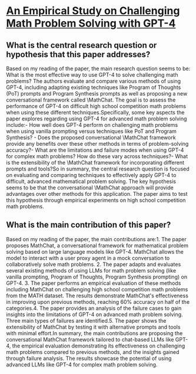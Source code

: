 # [An Empirical Study on Challenging Math Problem Solving with GPT-4](https://arxiv.org/abs/2306.01337)

## What is the central research question or hypothesis that this paper addresses?

Based on my reading of the paper, the main research question seems to be: What is the most effective way to use GPT-4 to solve challenging math problems? The authors evaluate and compare various methods of using GPT-4, including adapting existing techniques like Program of Thoughts (PoT) prompts and Program Synthesis prompts as well as proposing a new conversational framework called \MathChat. The goal is to assess the performance of GPT-4 on difficult high school competition math problems when using these different techniques.Specifically, some key aspects the paper explores regarding using GPT-4 for advanced math problem solving include:- How well does GPT-4 perform on challenging math problems when using vanilla prompting versus techniques like PoT and Program Synthesis? - Does the proposed conversational \MathChat framework provide any benefits over these other methods in terms of problem-solving accuracy?- What are the limitations and failure modes when using GPT-4 for complex math problems? How do these vary across techniques?- What is the extensibility of the \MathChat framework for incorporating different prompts and tools?So in summary, the central research question is focused on evaluating and comparing techniques to effectively apply GPT-4 to difficult, advanced mathematical problem solving. The key hypothesis seems to be that the conversational \MathChat approach will provide advantages over other methods for this application. The paper aims to test this hypothesis through empirical experiments on high school competition math problems.


## What is the main contribution of this paper?

Based on my reading of the paper, the main contributions are:1. The paper proposes MathChat, a conversational framework for mathematical problem solving based on large language models like GPT-4. MathChat allows the model to interact with a user proxy agent in a mock conversation to collaboratively solve math problems. 2. The paper adapts and evaluates several existing methods of using LLMs for math problem solving (like vanilla prompting, Program of Thoughts, Program Synthesis prompting) on GPT-4. 3. The paper performs an empirical evaluation of these methods including MathChat on challenging high school competition math problems from the MATH dataset. The results demonstrate MathChat's effectiveness in improving upon previous methods, reaching 60% accuracy on half of the categories.4. The paper provides an analysis of the failure cases to gain insights into the limitations of GPT-4 on advanced math problem solving. Three main types of failures are identified.5. The paper shows the extensibility of MathChat by testing it with alternative prompts and tools with minimal effort.In summary, the main contributions are proposing the conversational MathChat framework tailored to chat-based LLMs like GPT-4, the empirical evaluation demonstrating its effectiveness on challenging math problems compared to previous methods, and the insights gained through failure analysis. The results showcase the potential of using advanced LLMs like GPT-4 for complex math problem solving.

